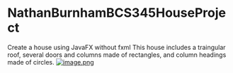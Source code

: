 # NathanBurnhamBCS345HouseProject
Create a house using JavaFX without fxml
This house includes a traingular roof, several doors and columns made of rectangles, and column headings made of circles. 
[![image.png](https://i.postimg.cc/L4ckgPyk/image.png)](https://postimg.cc/s1JGtMC1)
